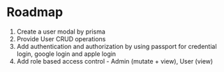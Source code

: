 # Roadmap

1. Create a user modal by prisma
2. Provide User CRUD operations
3. Add authentication and authorization by using passport for credential login, google login and apple login
4. Add role based access control - Admin (mutate + view), User (view)
